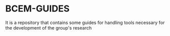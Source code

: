 # BCEM-GUIDES

It is a repository that contains some guides for handling tools necessary for the development of the group's research
